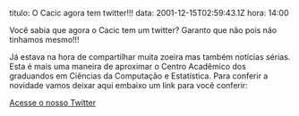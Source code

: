 titulo: O Cacic agora tem twitter!!!
data:  2001-12-15T02:59:43.1Z
hora: 14:00

Você sabia que agora o Cacic tem um twitter? Garanto que não pois não tinhamos mesmo!!!

Já estava na hora de compartilhar muita zoeira mas também notícias sérias. Esta é mais uma maneira de aproximar o Centro Acadêmico dos graduandos em Ciências da Computação e Estatística. Para conferir a novidade vamos deixar aqui embaixo um link para você conferir:


<a href="https://twitter.com/Cacic_ibilce" target="_blank" title="Conheça o nosso Twitter!">Acesse o nosso Twitter</a>